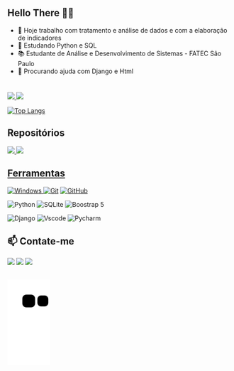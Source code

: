 <!--
**Dev-JoaoM/Dev-JoaoM** is a ✨ _special_ ✨ repository because its `README.md` (this file) appears on your GitHub profile.

Here are some ideas to get you started:

- 🔭 I’m currently working on ...
- 🌱 I’m currently learning ...
- 👯 I’m looking to collaborate on ...
- 🤔 I’m looking for help with ...
- 💬 Ask me about ...
- 📫 How to reach me: ...
- 😄 Pronouns: ...
- ⚡ Fun fact: ...
-->

## Hello There 👋🏾

- 🔭 Hoje trabalho com tratamento e análise de dados e com a elaboração de indicadores
- 🌱 Estudando Python e SQL
- 📚 Estudante de Análise e Desenvolvimento de Sistemas - FATEC São Paulo
- 🤔 Procurando ajuda com Django e Html

#

<div>
  <a href="https://github.com/Dev-JoaoM">
    
  <img height="150em" src="https://github-readme-stats.vercel.app/api?username=Dev-JoaoM&theme=github-dark-blue&bg_color=000&border_color=30A3DC&show_icons=true&icon_color=Blue&title_color=blue&text_color=FFF"/>
  <img height="150em" src="https://streak-stats.demolab.com/?user=Dev-JoaoM&theme=github-dark-blue&background=000&border=30A3DC&dates=FFF"/>

[![Top Langs](https://github-readme-stats-git-masterrstaa-rickstaa.vercel.app/api/top-langs/?username=DEV-JoaoM&layout=compact&bg_color=000&border_color=30A3DC&title_color=blue&text_color=FFF)](https://github.com/Dev-JoaoM)

<div>
   <h2>Repositórios</h2>
  <a href="https://github.com/Dev-JoaoM">
    
  <img height="120em" src="https://github-readme-stats.vercel.app/api/pin/?username=Dev-JoaoM&repo=Janos-Park-Project&bg_color=000&border_color=30A3DC&show_icons=true&icon_color=30A3DC&title_color=blue&text_color=FFF"/>
  <img height="120em" src="https://github-readme-stats.vercel.app/api/pin/?username=Dev-JoaoM&repo=Cursos&bg_color=000&border_color=30A3DC&show_icons=true&icon_color=30A3DC&title_color=blue&text_color=FFF"/>

</div>


## Ferramentas

![Windows](https://img.shields.io/badge/Windows-000?style=for-the-badge&logo=windows&logoColor=blue)
[![Git](https://img.shields.io/badge/Git-E44C30?style=for-the-badge&logo=git&logoColor=fff)](https://git-scm.com/doc) 
[![GitHub](https://img.shields.io/badge/GitHub-000?style=for-the-badge&logo=github&logoColor=fff)](https://docs.github.com/)

![Python](https://img.shields.io/badge/python-3670A0?style=for-the-badge&logo=python&logoColor=ffdd54)
![SQLite](https://img.shields.io/badge/SQLite-gray?style=for-the-badge&logo=sqlite&logoColor=07405E)
![Boostrap 5](https://img.shields.io/badge/boostrap_5-000?style=for-the-badge&logo=bootstrap&labelColor=000)

![Django](https://img.shields.io/badge/Django-092E20?style=for-the-badge&logo=django&logoColor=white)
![Vscode](https://img.shields.io/badge/Vscode-000?style=for-the-badge&logo=visual-studio-code&logoColor=blue)
![Pycharm](https://img.shields.io/badge/PyCharm-000000.svg?&style=for-the-badge&logo=PyCharm&logoColor=green)

  
<h2>📫 Contate-me</h2>
  <a href="https://web.dio.me/users/joaocarvalho_gfin?tab=skills" target="_blank"><img align="center-midDle" width="35px" src="https://hermes.digitalinnovation.one/assets/diome/logo-minimized.png" target="_blank"></a>
  <a href="https://www.linkedin.com/in/joaoml-carvalho/" target="_blank"><img src="https://img.shields.io/badge/-LinkedIn-%230077B5?style=for-the-badge&logo=linkedin&logoColor=white" target="_blank"></a> 
 <a href = "mailto:joaoml.dev@gmail.com@gmail.com"><img src="https://img.shields.io/badge/Gmail-D14836?style=for-the-badge&logo=gmail&logoColor=white" target="_blank"></a>

## 

![Snake Animation](https://github.com/Dev-JoaoM/Dev-JoaoM/blob/output/github-contribution-grid-snake.svg)
